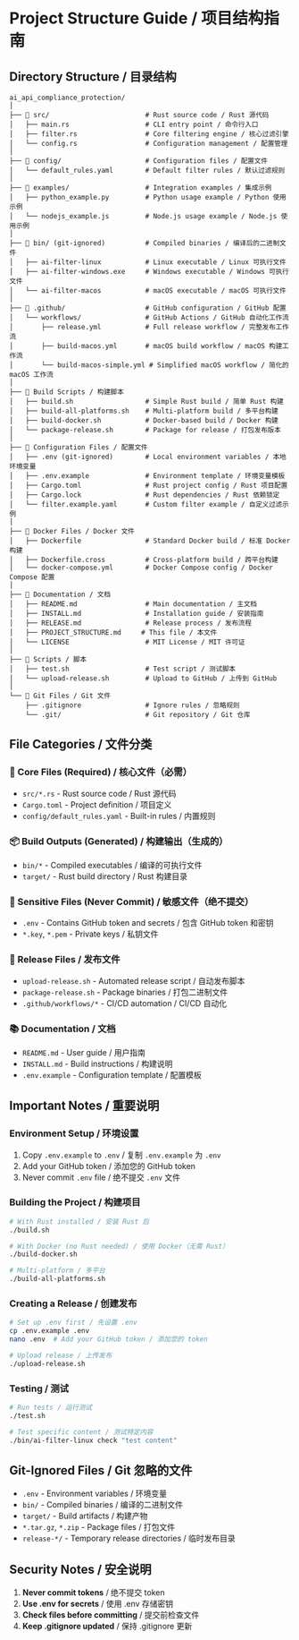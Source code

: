 # Project Structure Guide / 项目结构指南

## Directory Structure / 目录结构

```
ai_api_compliance_protection/
│
├── 📂 src/                        # Rust source code / Rust 源代码
│   ├── main.rs                   # CLI entry point / 命令行入口
│   ├── filter.rs                 # Core filtering engine / 核心过滤引擎
│   └── config.rs                 # Configuration management / 配置管理
│
├── 📂 config/                     # Configuration files / 配置文件
│   └── default_rules.yaml        # Default filter rules / 默认过滤规则
│
├── 📂 examples/                   # Integration examples / 集成示例
│   ├── python_example.py         # Python usage example / Python 使用示例
│   └── nodejs_example.js         # Node.js usage example / Node.js 使用示例
│
├── 📂 bin/ (git-ignored)          # Compiled binaries / 编译后的二进制文件
│   ├── ai-filter-linux           # Linux executable / Linux 可执行文件
│   ├── ai-filter-windows.exe     # Windows executable / Windows 可执行文件
│   └── ai-filter-macos           # macOS executable / macOS 可执行文件
│
├── 📂 .github/                    # GitHub configuration / GitHub 配置
│   └── workflows/                # GitHub Actions / GitHub 自动化工作流
│       ├── release.yml           # Full release workflow / 完整发布工作流
│       ├── build-macos.yml       # macOS build workflow / macOS 构建工作流
│       └── build-macos-simple.yml # Simplified macOS workflow / 简化的 macOS 工作流
│
├── 📄 Build Scripts / 构建脚本
│   ├── build.sh                  # Simple Rust build / 简单 Rust 构建
│   ├── build-all-platforms.sh    # Multi-platform build / 多平台构建
│   ├── build-docker.sh           # Docker-based build / Docker 构建
│   └── package-release.sh        # Package for release / 打包发布版本
│
├── 📄 Configuration Files / 配置文件
│   ├── .env (git-ignored)        # Local environment variables / 本地环境变量
│   ├── .env.example              # Environment template / 环境变量模板
│   ├── Cargo.toml                # Rust project config / Rust 项目配置
│   ├── Cargo.lock                # Rust dependencies / Rust 依赖锁定
│   └── filter.example.yaml       # Custom filter example / 自定义过滤示例
│
├── 📄 Docker Files / Docker 文件
│   ├── Dockerfile                # Standard Docker build / 标准 Docker 构建
│   ├── Dockerfile.cross          # Cross-platform build / 跨平台构建
│   └── docker-compose.yml        # Docker Compose config / Docker Compose 配置
│
├── 📄 Documentation / 文档
│   ├── README.md                 # Main documentation / 主文档
│   ├── INSTALL.md                # Installation guide / 安装指南
│   ├── RELEASE.md                # Release process / 发布流程
│   ├── PROJECT_STRUCTURE.md     # This file / 本文件
│   └── LICENSE                   # MIT License / MIT 许可证
│
├── 📄 Scripts / 脚本
│   ├── test.sh                   # Test script / 测试脚本
│   └── upload-release.sh         # Upload to GitHub / 上传到 GitHub
│
└── 📄 Git Files / Git 文件
    ├── .gitignore                # Ignore rules / 忽略规则
    └── .git/                     # Git repository / Git 仓库

```

## File Categories / 文件分类

### 🔧 Core Files (Required) / 核心文件（必需）
- `src/*.rs` - Rust source code / Rust 源代码
- `Cargo.toml` - Project definition / 项目定义
- `config/default_rules.yaml` - Built-in rules / 内置规则

### 📦 Build Outputs (Generated) / 构建输出（生成的）
- `bin/*` - Compiled executables / 编译的可执行文件
- `target/` - Rust build directory / Rust 构建目录

### 🔐 Sensitive Files (Never Commit) / 敏感文件（绝不提交）
- `.env` - Contains GitHub token and secrets / 包含 GitHub token 和密钥
- `*.key`, `*.pem` - Private keys / 私钥文件

### 🚀 Release Files / 发布文件
- `upload-release.sh` - Automated release script / 自动发布脚本
- `package-release.sh` - Package binaries / 打包二进制文件
- `.github/workflows/*` - CI/CD automation / CI/CD 自动化

### 📚 Documentation / 文档
- `README.md` - User guide / 用户指南
- `INSTALL.md` - Build instructions / 构建说明
- `.env.example` - Configuration template / 配置模板

## Important Notes / 重要说明

### Environment Setup / 环境设置
1. Copy `.env.example` to `.env` / 复制 `.env.example` 为 `.env`
2. Add your GitHub token / 添加您的 GitHub token
3. Never commit `.env` file / 绝不提交 `.env` 文件

### Building the Project / 构建项目
```bash
# With Rust installed / 安装 Rust 后
./build.sh

# With Docker (no Rust needed) / 使用 Docker（无需 Rust）
./build-docker.sh

# Multi-platform / 多平台
./build-all-platforms.sh
```

### Creating a Release / 创建发布
```bash
# Set up .env first / 先设置 .env
cp .env.example .env
nano .env  # Add your GitHub token / 添加您的 token

# Upload release / 上传发布
./upload-release.sh
```

### Testing / 测试
```bash
# Run tests / 运行测试
./test.sh

# Test specific content / 测试特定内容
./bin/ai-filter-linux check "test content"
```

## Git-Ignored Files / Git 忽略的文件
- `.env` - Environment variables / 环境变量
- `bin/` - Compiled binaries / 编译的二进制文件
- `target/` - Build artifacts / 构建产物
- `*.tar.gz`, `*.zip` - Package files / 打包文件
- `release-*/` - Temporary release directories / 临时发布目录

## Security Notes / 安全说明
1. **Never commit tokens** / 绝不提交 token
2. **Use .env for secrets** / 使用 .env 存储密钥
3. **Check files before committing** / 提交前检查文件
4. **Keep .gitignore updated** / 保持 .gitignore 更新